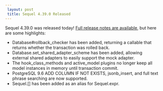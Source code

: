 ```yaml
---
 layout: post
 title: Sequel 4.39.0 Released
---
```


Sequel 4.39.0 was released today!  <a href="/rdoc/files/doc/release_notes/4_39_0_txt.html">Full release notes are available</a>, but here are some highlights:

* Database#rollback_checker has been added, returning a callable that returns whether the transaction was rolled back.
* Database.set_shared_adapter_scheme has been added, allowing external shared adapters to easily support the mock adapter.
* The hook_class_methods and active_model plugins no longer keep all model instances in memory until transaction commit.
* PostgreSQL 9.6 ADD COLUMN IF NOT EXISTS, jsonb_insert, and full text phrase searching are now supported.
* Sequel.[] has been added as an alias for Sequel.expr.
